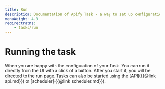 ```yaml
---
title: Run
description: Documentation of Apify Task - a way to set up configuration of your Apify Actor for simplified usage.
menuWeight: 4.3
redirectPaths:
    - tasks/run
---
```


# [](#running-the-task)Running the task

When you are happy with the configuration of your Task. You can run it directly from the UI with a click of a button. After you start it, you will be directed to the run page. Tasks can also be started using the [API]({{@link api.md}}) or [scheduler]({{@link scheduler.md}}).

